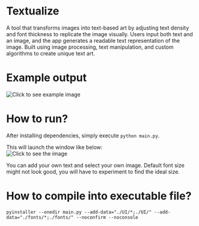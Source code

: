 # Textualize
A tool that transforms images into text-based art by adjusting text density and font thickness to replicate the image visually. Users input both text and an image, and the app generates a readable text representation of the image. Built using image processing, text manipulation, and custom algorithms to create unique text art.

# Example output
![Click to see example image](https://i.imgur.com/P904SEc.jpeg)

# How to run?
After installing dependencies, simply execute `python main.py`.

This will launch the window like below:  
![Click to see the image](https://i.imgur.com/6nlcTTV.png)
  
You can add your own text and select your own image. Default font size might not look good, you will have to experiment to find the ideal size.

# How to compile into executable file?
`pyinstaller --onedir main.py --add-data="./UI/*;./UI/" --add-data="./fonts/*;./fonts/" --noconfirm --noconsole`
